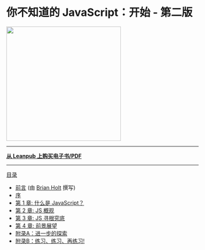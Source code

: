 # 你不知道的 JavaScript：开始 - 第二版

<img src="images/cover.png" width="300">

-----

**[从 Leanpub 上购买电子书/PDF](https://leanpub.com/ydkjsy-get-started)**

-----

[目录](toc.md)

* [前言](foreword.md) (由 [Brian Holt](https://twitter.com/holtbt) 撰写)
* [序](../preface.md)
* [第 1 章: 什么是 JavaScript？](ch1.md)
* [第 2 章: JS 概观](ch2.md)
* [第 3 章: JS 寻根究底](ch3.md)
* [第 4 章: 前景展望](ch4.md)
* [附录A：进一步的探索](apA.md)
* [附录B：练习、练习、再练习!](apB.md)

